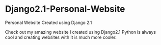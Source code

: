 # Django2.1-Personal-Website
Personal Website Created using Django 2.1

Check out my amazing website I created using Django2.1
Python is always cool and creating websites with it is much more cooler.
